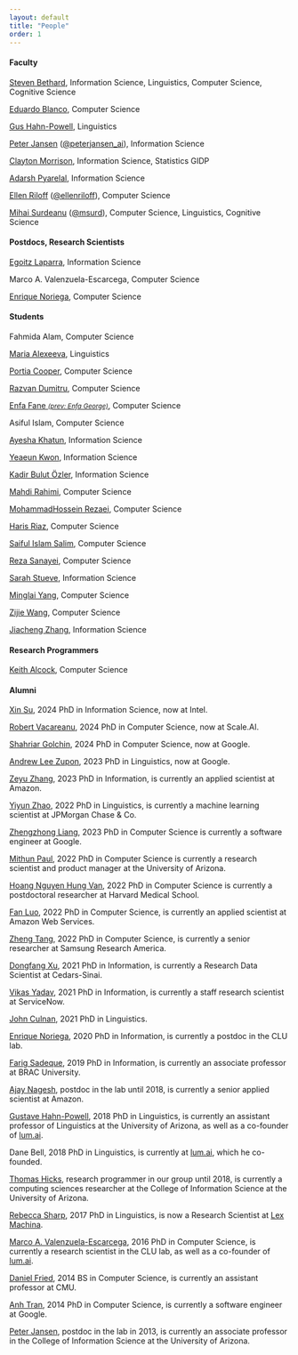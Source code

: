 ```yaml
---
layout: default
title: "People"
order: 1
---
```



#### Faculty ####

[Steven Bethard](http://bethard.github.io), Information Science, Linguistics, Computer Science, Cognitive Science

[Eduardo Blanco](https://eduardoblanco.github.io/), Computer Science

[Gus Hahn-Powell](https://linguistics.arizona.edu/user/gus-hahn-powell), Linguistics

[Peter Jansen](http://ischool.arizona.edu/users/peter-jansen) ([@peterjansen_ai](https://twitter.com/peterjansen_ai)), Information Science

[Clayton Morrison](http://w3.sista.arizona.edu/~clayton/), Information Science, Statistics GIDP

[Adarsh Pyarelal](http://adarsh.cc), Information Science

[Ellen Riloff](http://www2.cs.arizona.edu/~riloff/) ([@ellenriloff](https://twitter.com/ellenriloff)), Computer Science

[Mihai Surdeanu](http://www.surdeanu.info/mihai) ([@msurd](https://twitter.com/msurd)), Computer Science, Linguistics, Cognitive Science

#### Postdocs, Research Scientists ####

[Egoitz Laparra](https://egolaparra.github.io), Information Science

Marco A. Valenzuela-Escarcega, Computer Science

[Enrique Noriega](https://enoriega.info), Computer Science


#### Students ####

Fahmida Alam, Computer Science

[Maria Alexeeva](https://maxaalexeeva.github.io/), Linguistics

[Portia Cooper](https://pcoopercoder.github.io), Computer Science

[Razvan Dumitru](https://github.com/RazvanDu), Computer Science

[Enfa Fane _<small>(prev: Enfa George)</small>_](https://www.beingenfa.com), Computer Science

Asiful Islam, Computer Science

[Ayesha Khatun](https://www.linkedin.com/in/ayeshakhatunsujana/), Information Science

[Yeaeun Kwon](https://yeaeunkwon.github.io/), Information Science

[Kadir Bulut Özler](https://www.linkedin.com/in/kbozler/), Information Science

[Mahdi Rahimi](https://www.cs.arizona.edu/person/mahdi-rahimi), Computer Science

[MohammadHossein Rezaei](https://mhrezaei.com), Computer Science

[Haris Riaz](https://hriaz17.github.io/), Computer Science

[Saiful Islam Salim](https://scholar.google.com/citations?user=PRLujl4AAAAJ&hl=en), Computer Science

[Reza Sanayei](https://rsanayei.github.io/), Computer Science

[Sarah Stueve](https://www.linkedin.com/in/sarah-stueve/), Information Science

[Minglai Yang](https://ymingl.com), Computer Science

[Zijie Wang](https://wang-zijie.github.io/), Computer Science

[Jiacheng Zhang](https://www.linkedin.com/in/jiacheng-z-316147142/), Information Science

#### Research Programmers ####

[Keith Alcock](http://www.keithalcock.com), Computer Science

#### Alumni ####

[Xin Su](https://xinsu.name), 2024 PhD in Information Science, now at Intel.

[Robert Vacareanu](https://www.cs.arizona.edu/person/robert-vacareanu), 2024 PhD in Computer Science, now at Scale.AI.

[Shahriar Golchin](https://www.cs.arizona.edu/person/shahriar-golchin), 2024 PhD in Computer Science, now at Google.

[Andrew Lee Zupon](https://zupon.github.io/), 2023 PhD in Linguistics, now at Google.

[Zeyu Zhang](https://www.linkedin.com/in/zeyu-zhang-902035147/), 2023 PhD in Information, is currently an applied scientist at Amazon.

[Yiyun Zhao](https://www.linkedin.com/in/yiyun-zhao-677a42141/), 2022 PhD in Linguistics, is currently a machine learning scientist at JPMorgan Chase & Co.

[Zhengzhong Liang](https://www.linkedin.com/in/zhengzhong-liang-095810137/), 2023 PhD in Computer Science is currently a software engineer at Google.

[Mithun Paul](https://www.linkedin.com/in/mithunpaul/), 2022 PhD in Computer Science is currently a research scientist and product manager at the University of Arizona.

[Hoang Nguyen Hung Van](https://www.linkedin.com/in/hoangnhvan/), 2022 PhD in Computer Science is currently a postdoctoral researcher at Harvard Medical School.

[Fan Luo](https://www.linkedin.com/in/fan-luo-nlp/), 2022 PhD in Computer Science, is currently an applied scientist at Amazon Web Services.

[Zheng Tang](https://www.linkedin.com/in/zhengtang1120/), 2022 PhD in Computer Science, is currently a senior researcher at Samsung Research America.

[Dongfang Xu](https://www.linkedin.com/in/dongfangxu9/), 2021 PhD in Information, is currently a Research Data Scientist at Cedars-Sinai.

[Vikas Yadav](https://www.linkedin.com/in/vyf95/), 2021 PhD in Information, is currently a staff research scientist at ServiceNow.

[John Culnan](https://www.linkedin.com/in/john-culnan-354a224a/), 2021 PhD in Linguistics.

[Enrique Noriega](https://www.linkedin.com/in/enoriega/), 2020 PhD in Information, is currently a postdoc in the CLU lab.

[Farig Sadeque](https://www.linkedin.com/in/farig-sadeque-a982125b/), 2019 PhD in Information, is currently an associate professor at BRAC University.

[Ajay Nagesh](https://www.linkedin.com/in/ajay-nagesh-71576352/), postdoc in the lab until 2018, is currently a senior applied scientist at Amazon.

[Gustave Hahn-Powell](https://www.linkedin.com/in/gushahnpowell/), 2018 PhD in Linguistics, is currently an assistant professor of Linguistics at the University of Arizona, as well as a co-founder of [lum.ai](https://lum.ai).

Dane Bell, 2018 PhD in Linguistics, is currently at [lum.ai](https://lum.ai), which he co-founded.

[Thomas Hicks](https://www.linkedin.com/in/hickst/), research programmer in our group until 2018, is currently a computing sciences researcher at the College of Information Science at the University of Arizona.

[Rebecca Sharp](https://www.linkedin.com/in/rebecca-sharp-b5163b12b/), 2017 PhD in Linguistics, is now a Research Scientist at [Lex Machina](https://lexmachina.com).

[Marco A. Valenzuela-Escarcega](https://www.linkedin.com/in/marco-antonio-valenzuela-esc%C3%A1rcega-08b7a96b/), 2016 PhD in Computer Science, is currently a research scientist in the CLU lab, as well as a co-founder of [lum.ai](http://lum.ai).

[Daniel Fried](https://dpfried.github.io/), 2014 BS in Computer Science, is currently an assistant professor at CMU.

[Anh Tran](https://trananh.github.io), 2014 PhD in Computer Science, is currently a software engineer at Google.

[Peter Jansen](https://infosci.arizona.edu/person/peter-jansen), postdoc in the lab in 2013, is currently an associate professor in the College of Information Science at the University of Arizona.
